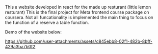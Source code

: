 This a website developed in react for the made up resturant (little lemon resturant) This is the final project for Meta frontend course package on coursera. Not all funcationality is implemented the main thing to focus on the function of a reserve a table function. 

Demo of the website below:









https://github.com/user-attachments/assets/c845ebb8-02f1-482b-8bff-429a3ba7b0f2













